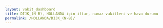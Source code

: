 ```yaml
---
layout: vakit_dashboard
title: DIJK_(N-B), HOLLANDA için iftar, namaz vakitleri ve hava durumu - ilçe/eyalet seç
permalink: /HOLLANDA/DIJK_(N-B)/
---
```


<script type="text/javascript">
  var GLOBAL_COUNTRY = 'HOLLANDA';
  var GLOBAL_CITY = 'DIJK_(N-B)';
  var GLOBAL_STATE = '';
  var lat = 72;
  var lon = 21;
</script>
